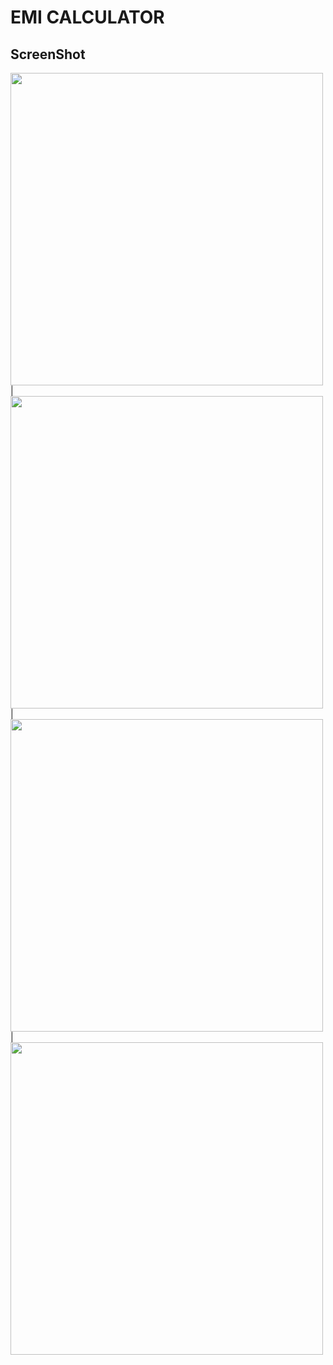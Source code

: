 # EMI CALCULATOR

## ScreenShot

<img src = "" height="500px"/> |
<img src = "" height="500px"/> |
<img src = "" height="500px"/> |
<img src = "" height="500px"/> 
